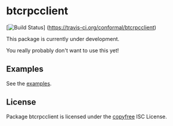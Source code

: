 btcrpcclient
============

[![Build Status](https://travis-ci.org/conformal/btcrpcclient.png?branch=master)]
(https://travis-ci.org/conformal/btcrpcclient)

This package is currently under development.

You really probably don't want to use this yet!

## Examples

See the [examples](https://github.com/conformal/btcrpcclient/blob/master/examples).

## License

Package btcrpcclient is licensed under the [copyfree](http://copyfree.org) ISC
License.
